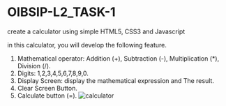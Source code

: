 # OIBSIP-L2_TASK-1
create a calculator using simple HTML5, CSS3 and Javascript

in this calculator, you will develop the
following feature.
1. Mathematical operator: Addition (+),
Subtraction (-), Multiplication (*),
Division (/).
2. Digits: 1,2,3,4,5,6,7,8,9,0.
3. Display Screen: display the
mathematical expression and
The result.
4. Clear Screen Button.
5. Calculate button (=).
![calculator](https://user-images.githubusercontent.com/126160382/227596624-361e34af-51d8-4196-9481-90eaa564b0ba.png)
